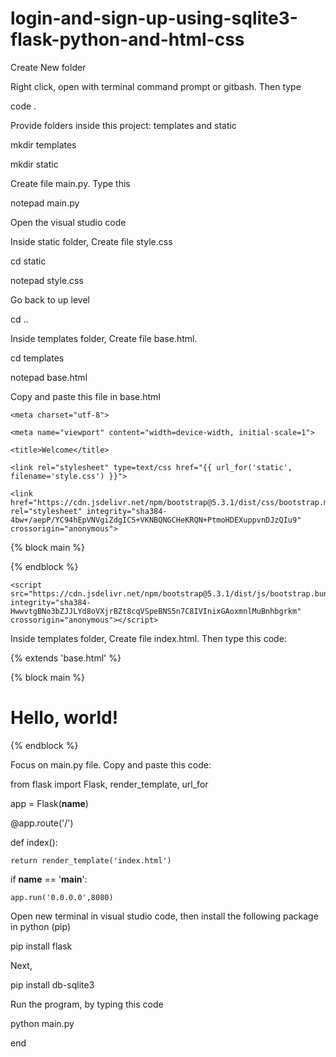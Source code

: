 # login-and-sign-up-using-sqlite3-flask-python-and-html-css
Create New folder

Right click, open with terminal command prompt or gitbash. Then type

code .

Provide folders inside this project: templates and static

mkdir templates

mkdir static

Create file main.py. Type this

notepad main.py

Open the visual studio code

Inside static folder, Create file style.css

cd static

notepad style.css

Go back to up level

cd ..

Inside templates folder, Create file base.html. 

cd templates

notepad base.html

Copy and paste this file in base.html

<!doctype html>

<html lang="en">

  <head>

    <meta charset="utf-8">

    <meta name="viewport" content="width=device-width, initial-scale=1">

    <title>Welcome</title>

    <link rel="stylesheet" type=text/css href="{{ url_for('static', filename='style.css') }}">

    <link href="https://cdn.jsdelivr.net/npm/bootstrap@5.3.1/dist/css/bootstrap.min.css" rel="stylesheet" integrity="sha384-4bw+/aepP/YC94hEpVNVgiZdgIC5+VKNBQNGCHeKRQN+PtmoHDEXuppvnDJzQIu9" crossorigin="anonymous">

  </head>

  <body>

{% block main %}



{% endblock %}

    <script src="https://cdn.jsdelivr.net/npm/bootstrap@5.3.1/dist/js/bootstrap.bundle.min.js" integrity="sha384-HwwvtgBNo3bZJJLYd8oVXjrBZt8cqVSpeBNS5n7C8IVInixGAoxmnlMuBnhbgrkm" crossorigin="anonymous"></script>

  </body>

</html>

Inside templates folder, Create file index.html. Then type this code:

{% extends 'base.html' %}

{% block main %}

<h1>Hello, world!</h1>



{% endblock %}

Focus on main.py file. Copy and paste this code:

from flask import Flask, render_template, url_for

app = Flask(__name__)

@app.route('/')

def index():

    return render_template('index.html')

if __name__ == '__main__':

    app.run('0.0.0.0',8080)

Open new terminal in visual studio code, then install the following package in python (pip)

pip install flask

Next,

pip install db-sqlite3

Run the program, by typing this code

python main.py

end
